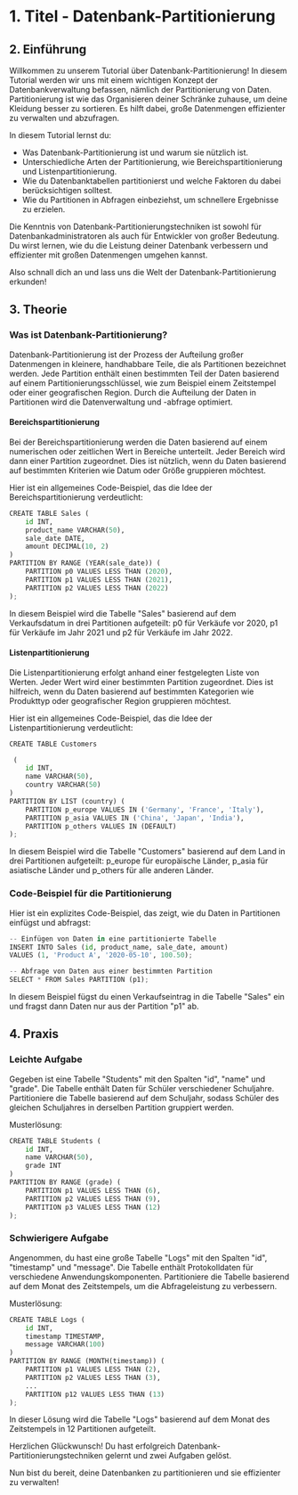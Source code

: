# 1. Titel - Datenbank-Partitionierung

## 2. Einführung

Willkommen zu unserem Tutorial über Datenbank-Partitionierung! In diesem Tutorial werden wir uns mit einem wichtigen Konzept der Datenbankverwaltung befassen, nämlich der Partitionierung von Daten. Partitionierung ist wie das Organisieren deiner Schränke zuhause, um deine Kleidung besser zu sortieren. Es hilft dabei, große Datenmengen effizienter zu verwalten und abzufragen.

In diesem Tutorial lernst du:

- Was Datenbank-Partitionierung ist und warum sie nützlich ist.
- Unterschiedliche Arten der Partitionierung, wie Bereichspartitionierung und Listenpartitionierung.
- Wie du Datenbanktabellen partitionierst und welche Faktoren du dabei berücksichtigen solltest.
- Wie du Partitionen in Abfragen einbeziehst, um schnellere Ergebnisse zu erzielen.

Die Kenntnis von Datenbank-Partitionierungstechniken ist sowohl für Datenbankadministratoren als auch für Entwickler von großer Bedeutung. Du wirst lernen, wie du die Leistung deiner Datenbank verbessern und effizienter mit großen Datenmengen umgehen kannst.

Also schnall dich an und lass uns die Welt der Datenbank-Partitionierung erkunden!

## 3. Theorie

### Was ist Datenbank-Partitionierung?

Datenbank-Partitionierung ist der Prozess der Aufteilung großer Datenmengen in kleinere, handhabbare Teile, die als Partitionen bezeichnet werden. Jede Partition enthält einen bestimmten Teil der Daten basierend auf einem Partitionierungsschlüssel, wie zum Beispiel einem Zeitstempel oder einer geografischen Region. Durch die Aufteilung der Daten in Partitionen wird die Datenverwaltung und -abfrage optimiert.

#### Bereichspartitionierung

Bei der Bereichspartitionierung werden die Daten basierend auf einem numerischen oder zeitlichen Wert in Bereiche unterteilt. Jeder Bereich wird dann einer Partition zugeordnet. Dies ist nützlich, wenn du Daten basierend auf bestimmten Kriterien wie Datum oder Größe gruppieren möchtest.

Hier ist ein allgemeines Code-Beispiel, das die Idee der Bereichspartitionierung verdeutlicht:

```python
CREATE TABLE Sales (
    id INT,
    product_name VARCHAR(50),
    sale_date DATE,
    amount DECIMAL(10, 2)
)
PARTITION BY RANGE (YEAR(sale_date)) (
    PARTITION p0 VALUES LESS THAN (2020),
    PARTITION p1 VALUES LESS THAN (2021),
    PARTITION p2 VALUES LESS THAN (2022)
);
```

In diesem Beispiel wird die Tabelle "Sales" basierend auf dem Verkaufsdatum in drei Partitionen aufgeteilt: p0 für Verkäufe vor 2020, p1 für Verkäufe im Jahr 2021 und p2 für Verkäufe im Jahr 2022.

#### Listenpartitionierung

Die Listenpartitionierung erfolgt anhand einer festgelegten Liste von Werten. Jeder Wert wird einer bestimmten Partition zugeordnet. Dies ist hilfreich, wenn du Daten basierend auf bestimmten Kategorien wie Produkttyp oder geografischer Region gruppieren möchtest.

Hier ist ein allgemeines Code-Beispiel, das die Idee der Listenpartitionierung verdeutlicht:

```python
CREATE TABLE Customers

 (
    id INT,
    name VARCHAR(50),
    country VARCHAR(50)
)
PARTITION BY LIST (country) (
    PARTITION p_europe VALUES IN ('Germany', 'France', 'Italy'),
    PARTITION p_asia VALUES IN ('China', 'Japan', 'India'),
    PARTITION p_others VALUES IN (DEFAULT)
);
```

In diesem Beispiel wird die Tabelle "Customers" basierend auf dem Land in drei Partitionen aufgeteilt: p_europe für europäische Länder, p_asia für asiatische Länder und p_others für alle anderen Länder.

### Code-Beispiel für die Partitionierung

Hier ist ein explizites Code-Beispiel, das zeigt, wie du Daten in Partitionen einfügst und abfragst:

```python
-- Einfügen von Daten in eine partitionierte Tabelle
INSERT INTO Sales (id, product_name, sale_date, amount)
VALUES (1, 'Product A', '2020-05-10', 100.50);

-- Abfrage von Daten aus einer bestimmten Partition
SELECT * FROM Sales PARTITION (p1);
```

In diesem Beispiel fügst du einen Verkaufseintrag in die Tabelle "Sales" ein und fragst dann Daten nur aus der Partition "p1" ab.

## 4. Praxis

### Leichte Aufgabe

Gegeben ist eine Tabelle "Students" mit den Spalten "id", "name" und "grade". Die Tabelle enthält Daten für Schüler verschiedener Schuljahre. Partitioniere die Tabelle basierend auf dem Schuljahr, sodass Schüler des gleichen Schuljahres in derselben Partition gruppiert werden.

Musterlösung:

```python
CREATE TABLE Students (
    id INT,
    name VARCHAR(50),
    grade INT
)
PARTITION BY RANGE (grade) (
    PARTITION p1 VALUES LESS THAN (6),
    PARTITION p2 VALUES LESS THAN (9),
    PARTITION p3 VALUES LESS THAN (12)
);
```

### Schwierigere Aufgabe

Angenommen, du hast eine große Tabelle "Logs" mit den Spalten "id", "timestamp" und "message". Die Tabelle enthält Protokolldaten für verschiedene Anwendungskomponenten. Partitioniere die Tabelle basierend auf dem Monat des Zeitstempels, um die Abfrageleistung zu verbessern.

Musterlösung:

```python
CREATE TABLE Logs (
    id INT,
    timestamp TIMESTAMP,
    message VARCHAR(100)
)
PARTITION BY RANGE (MONTH(timestamp)) (
    PARTITION p1 VALUES LESS THAN (2),
    PARTITION p2 VALUES LESS THAN (3),
    ...
    PARTITION p12 VALUES LESS THAN (13)
);
```

In dieser Lösung wird die Tabelle "Logs" basierend auf dem Monat des Zeitstempels in 12 Partitionen aufgeteilt.

Herzlichen Glückwunsch! Du hast erfolgreich Datenbank-Partitionierungstechniken gelernt und zwei Aufgaben gelöst.

Nun bist du bereit, deine Datenbanken zu partitionieren und sie effizienter zu verwalten!


